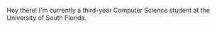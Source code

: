 Hey there! 
I'm currently a third-year Computer Science student at the University of South Florida.

<!---
daniel19e/daniel19e is a ✨ special ✨ repository because its `README.md` (this file) appears on your GitHub profile.
You can click the Preview link to take a look at your changes.
--->
